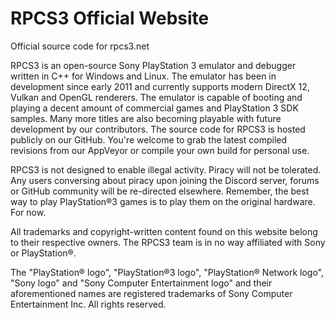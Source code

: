 # RPCS3 Official Website
Official source code for rpcs3.net

RPCS3 is an open-source Sony PlayStation 3 emulator and debugger written in C++ for Windows and Linux. The emulator has been in development since early 2011 and currently supports modern DirectX 12, Vulkan and OpenGL renderers. The emulator is capable of booting and playing a decent amount of commercial games and PlayStation 3 SDK samples. Many more titles are also becoming playable with future development by our contributors. The source code for RPCS3 is hosted publicly on our GitHub. You're welcome to grab the latest compiled revisions from our AppVeyor or compile your own build for personal use.

RPCS3 is not designed to enable illegal activity. Piracy will not be tolerated. Any users conversing about piracy upon joining the Discord server, forums or GitHub community will be re-directed elsewhere. Remember, the best way to play PlayStation®3 games is to play them on the original hardware. For now. 

All trademarks and copyright-written content found on this website belong to their respective owners. The RPCS3 team is in no way affiliated with Sony or PlayStation®. 

The "PlayStation® logo", "PlayStation®3 logo", "PlayStation® Network logo", "Sony logo" and "Sony Computer Entertainment logo" and their aforementioned names are registered trademarks of Sony Computer Entertainment Inc. All rights reserved. 
